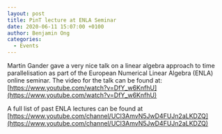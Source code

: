 ```yaml
---
layout: post
title: PinT lecture at ENLA Seminar
date: 2020-06-11 15:07:00 +0100
author: Benjamin Ong
categories:
  - Events
---
```


Martin Gander gave a very nice talk on a linear algebra approach to time parallelisation as part of the
European Numerical Linear Algebra (ENLA) online seminar. The video for the talk can be 
found at: [https://www.youtube.com/watch?v=DfY_w6KnfhU](https://www.youtube.com/watch?v=DfY_w6KnfhU)

A full list of past ENLA lectures can be found at
[https://www.youtube.com/channel/UCl3AmvN5JwD4FUJn2aLKDZQ](https://www.youtube.com/channel/UCl3AmvN5JwD4FUJn2aLKDZQ)

<!--more-->


